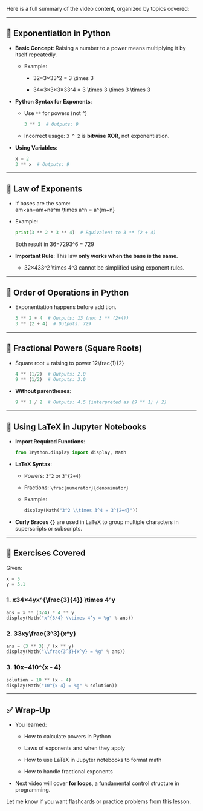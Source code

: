 Here is a full summary of the video content, organized by topics covered:

---

## 🧮 **Exponentiation in Python**

- **Basic Concept**: Raising a number to a power means multiplying it by itself repeatedly.
    
    - Example:
        
        - 32=3×33^2 = 3 \times 3
            
        - 34=3×3×3×33^4 = 3 \times 3 \times 3 \times 3
            
- **Python Syntax for Exponents**:
    
    - Use `**` for powers (not `^`)
        
        ```python
        3 ** 2  # Outputs: 9
        ```
        
    - Incorrect usage: `3 ^ 2` is **bitwise XOR**, not exponentiation.
        
- **Using Variables**:
    
    ```python
    x = 2
    3 ** x  # Outputs: 9
    ```
    

---

## 📐 **Law of Exponents**

- If bases are the same:  
    am×an=am+na^m \times a^n = a^{m+n}
    
- Example:
    
    ```python
    print(3 ** 2 * 3 ** 4)  # Equivalent to 3 ** (2 + 4)
    ```
    
    Both result in 36=7293^6 = 729
    
- **Important Rule**: This law **only works when the base is the same**.
    
    - 32×433^2 \times 4^3 cannot be simplified using exponent rules.
        

---

## 🧠 **Order of Operations in Python**

- Exponentiation happens before addition.
    
    ```python
    3 ** 2 + 4  # Outputs: 13 (not 3 ** (2+4))
    3 ** (2 + 4)  # Outputs: 729
    ```
    

---

## 🧮 **Fractional Powers (Square Roots)**

- Square root = raising to power 12\frac{1}{2}
    
    ```python
    4 ** (1/2)  # Outputs: 2.0
    9 ** (1/2)  # Outputs: 3.0
    ```
    
- **Without parentheses**:
    
    ```python
    9 ** 1 / 2  # Outputs: 4.5 (interpreted as (9 ** 1) / 2)
    ```
    

---

## 🧾 **Using LaTeX in Jupyter Notebooks**

- **Import Required Functions**:
    
    ```python
    from IPython.display import display, Math
    ```
    
- **LaTeX Syntax**:
    
    - Powers: `3^2` or `3^{2+4}`
        
    - Fractions: `\frac{numerator}{denominator}`
        
    - Example:
        
        ```python
        display(Math("3^2 \\times 3^4 = 3^{2+4}"))
        ```
        
- **Curly Braces `{}`** are used in LaTeX to group multiple characters in superscripts or subscripts.
    

---

## 📝 **Exercises Covered**

Given:

```python
x = 5
y = 5.1
```

### 1. x34×4yx^{\frac{3}{4}} \times 4^y

```python
ans = x ** (3/4) * 4 ** y
display(Math("x^{3/4} \\times 4^y = %g" % ans))
```

### 2. 33xy\frac{3^3}{x^y}

```python
ans = (3 ** 3) / (x ** y)
display(Math("\\frac{3^3}{x^y} = %g" % ans))
```

### 3. 10x−410^{x - 4}

```python
solution = 10 ** (x - 4)
display(Math("10^{x-4} = %g" % solution))
```

---

## ✅ **Wrap-Up**

- You learned:
    
    - How to calculate powers in Python
        
    - Laws of exponents and when they apply
        
    - How to use LaTeX in Jupyter notebooks to format math
        
    - How to handle fractional exponents
        
- Next video will cover **for loops**, a fundamental control structure in programming.
    

Let me know if you want flashcards or practice problems from this lesson.